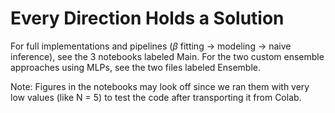 # Every Direction Holds a Solution
For full implementations and pipelines ($\beta$ fitting -> modeling -> naive inference), see the 3 notebooks labeled Main. For the two custom ensemble approaches using MLPs, see the two files labeled Ensemble.

Note: Figures in the notebooks may look off since we ran them with very low values (like N = 5) to test the code after transporting it from Colab.
